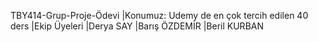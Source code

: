 TBY414-Grup-Proje-Ödevi
|Konumuz: Udemy de en çok tercih edilen 40 ders
|Ekip Üyeleri
|Derya SAY
|Barış ÖZDEMİR
|Beril KURBAN

